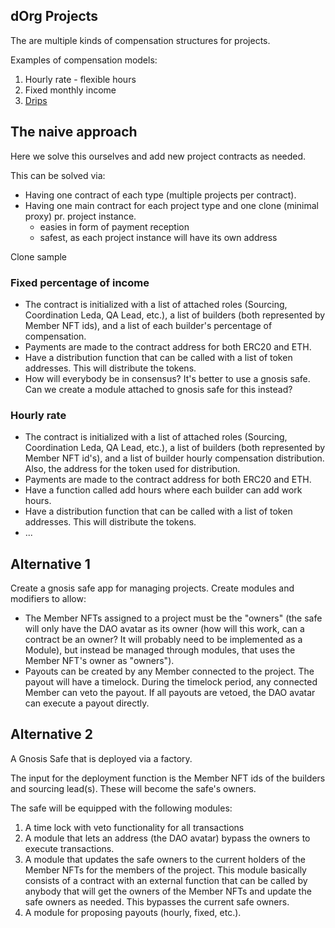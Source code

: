## dOrg Projects

The are multiple kinds of compensation structures for projects.

Examples of compensation models:

1. Hourly rate - flexible hours
2. Fixed monthly income
3. [Drips](https://www.drips.network/)

## The naive approach

Here we solve this ourselves and add new project contracts as needed.

This can be solved via:

- Having one contract of each type (multiple projects per contract).
- Having one main contract for each project type and one clone (minimal proxy) pr. project instance.
  - easies in form of payment reception
  - safest, as each project instance will have its own address

Clone sample

### Fixed percentage of income

- The contract is initialized with a list of attached roles (Sourcing, Coordination Leda, QA Lead, etc.), a list of builders (both represented by Member NFT ids), and a list of each builder's percentage of compensation.
- Payments are made to the contract address for both ERC20 and ETH.
- Have a distribution function that can be called with a list of token addresses. This will distribute the tokens.
- How will everybody be in consensus? It's better to use a gnosis safe. Can we create a module attached to gnosis safe for this instead?

### Hourly rate

- The contract is initialized with a list of attached roles (Sourcing, Coordination Leda, QA Lead, etc.), a list of builders (both represented by Member NFT id's), and a list of builder hourly compensation distribution. Also, the address for the token used for distribution.
- Payments are made to the contract address for both ERC20 and ETH.
- Have a function called add hours where each builder can add work hours.
- Have a distribution function that can be called with a list of token addresses. This will distribute the tokens.
- ...

## Alternative 1

Create a gnosis safe app for managing projects.
Create modules and modifiers to allow:

- The Member NFTs assigned to a project must be the "owners" (the safe will only have the DAO avatar as its owner (how will this work, can a contract be an owner? It will probably need to be implemented as a Module), but instead be managed through modules, that uses the Member NFT's owner as "owners").
- Payouts can be created by any Member connected to the project. The payout will have a timelock. During the timelock period, any connected Member can veto the payout. If all payouts are vetoed, the DAO avatar can execute a payout directly.

## Alternative 2

A Gnosis Safe that is deployed via a factory.

The input for the deployment function is the Member NFT ids of the builders and sourcing lead(s). These will become the safe's owners.

The safe will be equipped with the following modules:

1. A time lock with veto functionality for all transactions
2. A module that lets an address (the DAO avatar) bypass the owners to execute transactions.
3. A module that updates the safe owners to the current holders of the Member NFTs for the members of the project. This module basically consists of a contract with an external function that can be called by anybody that will get the owners of the Member NFTs and update the safe owners as needed. This bypasses the current safe owners.
4. A module for proposing payouts (hourly, fixed, etc.).
